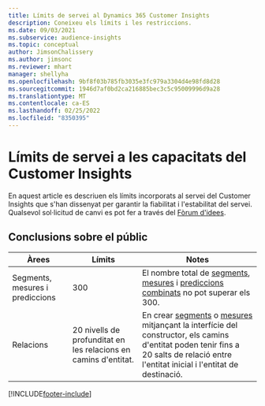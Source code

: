 ```yaml
---
title: Límits de servei al Dynamics 365 Customer Insights
description: Coneixeu els límits i les restriccions.
ms.date: 09/03/2021
ms.subservice: audience-insights
ms.topic: conceptual
author: JimsonChalissery
ms.author: jimsonc
ms.reviewer: mhart
manager: shellyha
ms.openlocfilehash: 9bf8f03b785fb3035e3fc979a3304d4e98fd8d28
ms.sourcegitcommit: 1946d7af0bd2ca216885bec3c5c95009996d9a28
ms.translationtype: MT
ms.contentlocale: ca-ES
ms.lasthandoff: 02/25/2022
ms.locfileid: "8350395"
---
```

# <a name="service-limits-in-customer-insights-capabilities"></a>Límits de servei a les capacitats del Customer Insights

En aquest article es descriuen els límits incorporats al servei del Customer Insights que s'han dissenyat per garantir la fiabilitat i l'estabilitat del servei. Qualsevol sol·licitud de canvi es pot fer a través del [Fòrum d'idees](https://go.microsoft.com/fwlink/?linkid=2074172). 

## <a name="audience-insights"></a>Conclusions sobre el públic

| Àrees  | Límits  | Notes |
|-------------|---------------------------------------------------------------------|---------------------------------------------------------------------|
| Segments, mesures i prediccions | 300  | El nombre total de [segments](audience-insights/segments.md), [mesures](audience-insights/measures.md) i [prediccions combinats](audience-insights/predictions.md) no pot superar els 300.  |
| Relacions | 20 nivells de profunditat en les relacions en camins d'entitat. | En crear [segments](audience-insights/segments.md) o [mesures](audience-insights/measures.md) mitjançant la interfície del constructor, els camins d'entitat poden tenir fins a 20 salts de relació entre l'entitat inicial i l'entitat de destinació.  |

<!--
## Engagement insights

### Workspace and event quotas

Engagement insights is a highly scalable application that can support millions of events per second. During public preview, events have a volume threshold. There's also a limit to the number of workspaces in an organization.

### Engagement insights limits

- Maximum event volume per workspace  = 100 events per second

- Maximum number of workspaces per organization = 100

When events exceed the threshold, it can lead to loss of data in reports based on those events. You can [contact support](https://go.microsoft.com/fwlink/?linkid=2145734) to request a volume increase before you exceed limits. We'll work with you to determine your need for a volume increase and support your request.
-->

[!INCLUDE[footer-include](includes/footer-banner.md)]
